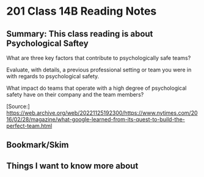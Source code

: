 # 201 Class 14B Reading Notes

## Summary: This class reading is about Psychological Saftey


What are three key factors that contribute to psychologically safe teams?


Evaluate, with details, a previous professional setting or team you were in with regards to psychological safety.


What impact do teams that operate with a high degree of psychological safety have on their company and the team members?




[Source:] https://web.archive.org/web/20221125192300/https://www.nytimes.com/2016/02/28/magazine/what-google-learned-from-its-quest-to-build-the-perfect-team.html

## Bookmark/Skim



## Things I want to know more about

